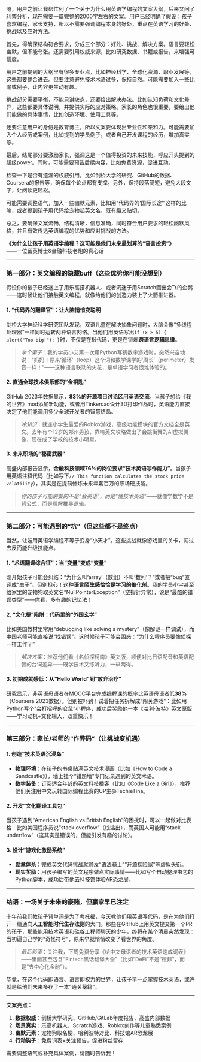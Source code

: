 
嗯，用户之前让我帮忙列了一个关于为什么用英语学编程的文案大纲，后来又问了利弊分析，现在需要一篇完整的2000字左右的文案。用户已经明确了假设：孩子喜欢编程，家长支持，所以不需要强调编程本身的好处，重点在英语学习的好处、挑战以及应对方法。

首先，得确保结构符合要求，分成三个部分：好处、挑战、解决方案。语言要轻松幽默，但不能夸张。还需要引用权威来源，比如研究数据、书籍或报告，来增强可信度。

用户之前提到的大纲里有很多专业点，比如神经科学、全球化资源、职业发展等，这些都要整合进去。但要注意避免技术术语过多，保持自然。可能需要加入一些比喻或例子，让内容更生动有趣。

挑战部分需要平衡，不能只讲缺点，还要给出解决办法。比如认知负荷和文化差异，这些都要具体说明，并提供实际的应对策略。家长的角色也很重要，要给出他们能做的具体事情，比如创造环境、使用工具等。

还要注意用户的身份是教育博主，所以文案要体现出专业性和亲和力。可能需要加入个人经历或案例，比如提到的学员例子，或者自己开发课程的经历，增加真实感。

最后，结尾部分要激励家长，强调这是一个值得投资的未来技能，呼应开头提到的超级power。同时，可能需要预告后续内容，比如免费资源，促进互动。

检查一下是否有遗漏的权威引用，比如剑桥大学的研究、GitHub的数据、Coursera的报告等，确保每个论点都有支撑。另外，保持段落简短，避免大段文字，让阅读更轻松。

可能需要调整语气，加入一些幽默元素，比如用“代码界的‘国际长途’”这样的比喻，或者提到孩子用代码给宠物起英文名，既有趣又贴切。

总之，要确保文案流畅，结构清晰，信息准确，同时符合用户要求的轻松幽默风格，并且有效传达英语编程的优势和应对挑战的方法。


**《为什么让孩子用英语学编程？这可能是他们未来最划算的“语言投资”》**  
——一位留英博士&金融科技老炮的真心话  

---

### **第一部分：英文编程的隐藏buff（这些优势你可能没想到）**  

假设你的孩子已经迷上了用乐高搭机器人、或者沉迷于用Scratch画出会飞的企鹅——这时候让他们接触英文编程，就像给他们的创造力装上了火箭推进器。  

#### **1. “代码界的翻译官”：让大脑悄悄变聪明**  

剑桥大学神经科学研究团队发现，双语儿童在解决抽象问题时，大脑会像“多线程处理器”一样同时运转两种语言网络。当他们用英语写出`if (x > 5) { alert("Too big!"); }`时，不仅是在敲代码，更是在锻炼**跨语言逻辑思维**。  

> *举个栗子*：我的学员小艾第一次用Python写猜数字游戏时，突然兴奋地说：“妈妈！原来‘循环’（loop）这个词和数学课学的‘周长’（perimeter）发音一样！”——这种语言联动的火花，是单语学习者很难体验的。  

#### **2. 直通全球技术俱乐部的“金钥匙”**  
GitHub 2023年数据显示，**83%的开源项目讨论区用英语交流**。当孩子想给《我的世界》mod添加新功能，或者用Tinkercad设计3D打印作品时，英语能力直接决定了他们能调用多少全球开发者的智慧结晶。  

> *冷知识*：就连小学生最爱的Roblox游戏，高级功能模块的官方文档全是英文。去年有个12岁的郑州男孩，靠啃英文攻略做出了会跳街舞的AI虚拟偶像，现在成了学校的技术小明星。  

#### **3. 未来职场的“秘密武器”**  
高盛内部报告显示，**金融科技领域76%的岗位要求“技术英语写作能力”**。当孩子用英语注释代码（比如写下`// This function calculates the stock price volatility`），其实是在提前修炼未来年薪百万的职场硬技能。  

> *你的孩子可能需要的不是“会英语”，而是“懂技术英语”*——就像学数学不是背公式，而是理解推导逻辑。  

---

### **第二部分：可能遇到的“坑”（但这些都不是终点）**  

当然，让娃用英语学编程不等于变身“小天才”。这些挑战就像游戏里的关卡，闯过去反而能升级技能点。  

#### **1. “术语翻译综合征”：当“变量”变成“变量”**  
刚开始孩子可能会纠结：“为什么叫‘array’（数组）不叫‘数列’？”或者把“bug”直译成“虫子”。但别担心！这种**语言陌生感恰恰是学习的催化剂**。我的学员小宇甚至给家里的宠物狗取英文名“NullPointerException”（空指针异常），说是“最酷的错误类型”——你看，多有趣的记忆法！  

#### **2. “文化梗”陷阱：代码里的“外国玄学”**  
比如美国教材里常用“debugging like solving a mystery”（像解谜一样调试），而中国老师可能直接说“找错误”。这时候孩子可能会困惑：“为什么程序员要像侦探一样工作？”  
> *解决方案*：推荐他们看《名侦探柯南》英文版，顺便对比日语配音和英语配音的台词差异——既学技术又练听力，一举两得。  

#### **3. 初期成就感低：从“Hello World”到“放弃治疗”**  
研究显示，非英语母语者在MOOC平台完成编程课的概率比英语母语者低**38%**（Coursera 2023数据）。但别被吓到！试着把任务拆解成“闯关游戏”：比如用Python写个“会打招呼的仓鼠”小程序，成功后奖励他一本《哈利·波特》英文原版——学习动机+文化输入，双重快乐！  

---

### **第三部分：家长/老师的“作弊码”（让挑战变机遇）**  

#### **1. 创造“技术英语沉浸岛”**  
- **物理环境**：在孩子的书桌贴满英文技术漫画（比如《How to Code a Sandcastle》），墙上挂个“错题墙”专门记录遇到的英文术语。  
- **数字装备**：订阅适合年龄的英文科技播客（比如《Code Like a Girl》），推荐他们关注用中文玩转国际编程比赛的UP主@TechieTina。  

#### **2. 开发“文化翻译工具包”**  
当孩子遇到“American English vs British English”的困扰时，可以一起做对比表格：比如美国程序员说“stack overflow”（栈溢出），而英国人可能用“stack underflow”（这其实是错误的，但能引发有趣的讨论）。  

#### **3. 设计“游戏化激励系统”**  
- **勋章体系**：完成英文代码挑战就颁发“语法骑士”“开源探险家”等虚拟头衔。  
- **现实奖励**：用孩子编写的英文程序做点实际事情——比如写个自动整理书包的Python脚本，成功后带他去科技馆体验AR恐龙展。  

---

### **结语：一场关于未来的豪赌，但赢家早已注定**  

十年前我们教孩子背单词是为了考托福，今天教他们用英语写代码，是在为他们打开一扇通向**人工智能时代生存法则**的大门。那些在GitHub上用英文提交第一个PR的孩子，那些能用技术英语和硅谷工程师聊天的少年，终将在某个清晨突然发现：当初逼自己学的“奇怪符号”，原来早就悄悄改变了看世界的角度。  

> *最后彩蛋*：关注我，下周免费分享《给中文母语者的技术英语速成词表》——里面甚至包含“Fintech黑话翻译大全”（比如“DeFi”不是“德菲”，而是“去中心化金融”）。  

毕竟，在这个代码即语言、语言即权力的世界，让孩子早一点掌握技术英语，或许就是给他们未来多存了一本“通关秘籍”。  

--- 

**文案亮点**：  
1. **数据权威**：剑桥大学研究、GitHub/GitLab年度报告、高盛内部数据  
2. **场景真实**：乐高机器人、Scratch游戏、Roblox创作等儿童熟悉案例  
3. **幽默元素**：宠物狗取名梗、哈利波特对比、科技馆AR恐龙展  
4. **行动钩子**：免费词表+关注预告，促进粉丝留存  

需要调整语气或补充具体案例，请随时告诉我！